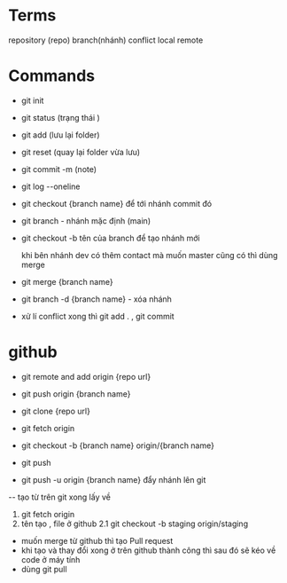 # Terms

repository (repo)
branch(nhánh)
conflict
local
remote

# Commands

- git init
- git status (trạng thái )
- git add (lưu lại folder)
- git reset (quay lại folder vừa lưu)
- git commit -m (note)
- git log --oneline
- git checkout {branch name} để tới nhánh commit đó
- git branch - nhánh mặc định (main)
- git checkout -b tên của branch để tạo nhánh mới

  khi bên nhánh dev có thêm contact mà muốn master cũng có thì dùng merge

- git merge {branch name}
- git branch -d {branch name} - xóa nhánh

- xử lí conflict xong thì git add . , git commit

# github

- git remote and add origin {repo url}
- git push origin {branch name}
- git clone {repo url}
- git fetch origin
- git checkout -b {branch name} origin/{branch name}

- git push
- git push -u origin {branch name} đẩy nhánh lên git

-- tạo từ trên git xong lấy về

1. git fetch origin
2. tên tạo , file ở github
   2.1 git checkout -b staging origin/staging

- muốn merge từ github thì tạo Pull request
- khi tạo và thay đổi xong ở trên github thành công thì sau đó sẽ kéo về code ở máy tính
- dùng git pull

